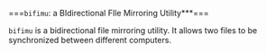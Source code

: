 ===`bifimu`: a BIdirectional FIle Mirroring Utility***===

`bifimu` is a bidirectional file mirroring utility. It allows two files to be synchronized between different computers.
